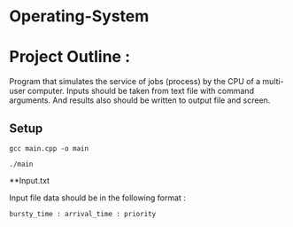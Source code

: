 # Operating-System

# Project Outline : 

Program that simulates the service of jobs (process) by the CPU of a multi-user computer. Inputs should be taken from text file with command arguments. And results also should be written to output file and screen.


## Setup
```
gcc main.cpp -o main
```

```
./main
```

**Input.txt

Input file data should be in the following format :

```bursty_time : arrival_time : priority ```

